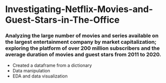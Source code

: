 # Investigating-Netflix-Movies-and-Guest-Stars-in-The-Office

### Analyzing the large number of movies and series available on the largest entertainment company by market capitalization; exploring the platform of over 200 million subscribers and the average duration of movies and guest stars from  2011 to 2020.

- Created a dataframe from a dictionary
- Data manipulation
- EDA and data visualization
